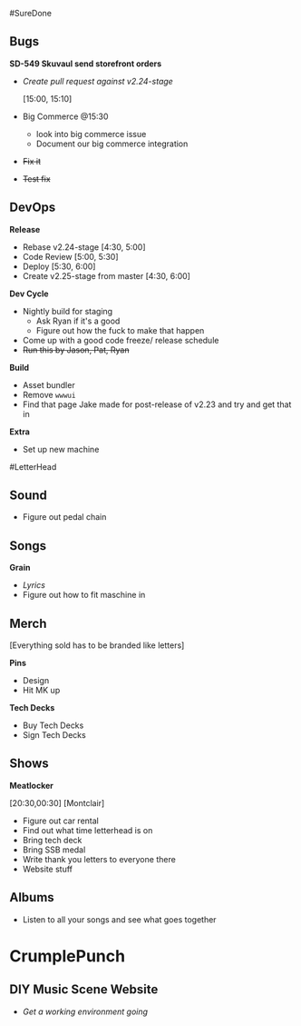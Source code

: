 #SureDone

## Bugs

__SD-549 Skuvaul send storefront orders__

- _Create pull request against v2.24-stage_

    [15:00, 15:10]

- Big Commerce
    @15:30
    - look into big commerce issue
    - Document our big commerce integration
- ~~Fix it~~
- ~~Test fix~~

## DevOps

__Release__

- Rebase v2.24-stage
    [4:30, 5:00]
- Code Review
    [5:00, 5:30]
- Deploy
    [5:30, 6:00]
- Create v2.25-stage from master
    [4:30, 6:00]

__Dev Cycle__

- Nightly build for staging
    - Ask Ryan if it's a good
    - Figure out how the fuck to make that happen
- Come up with a good code freeze/ release schedule
- ~~Run this by Jason, Pat, Ryan~~

__Build__

- Asset bundler
- Remove `wwwui`
- Find that page Jake made for post-release of v2.23 and try and get that in

__Extra__

- Set up new machine

#LetterHead

## Sound

- Figure out pedal chain

## Songs

__Grain__

- _Lyrics_
- Figure out how to fit maschine in

## Merch

[Everything sold has to be branded like letters]

__Pins__

- Design
- Hit MK up

__Tech Decks__

- Buy Tech Decks
- Sign Tech Decks


## Shows

__Meatlocker__

  [20:30,00:30]
  [Montclair]

- Figure out car rental
- Find out what time letterhead is on
- Bring tech deck
- Bring SSB medal
- Write thank you letters to everyone there
- Website stuff

## Albums

- Listen to all your songs and see what goes together

# CrumplePunch

## DIY Music Scene Website

- _Get a working environment going_
